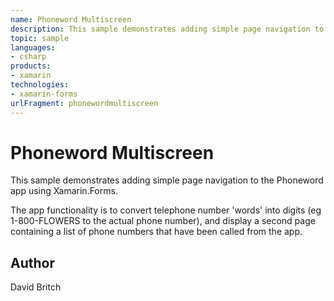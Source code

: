 ```yaml
---
name: Phoneword Multiscreen
description: This sample demonstrates adding simple page navigation to the Phoneword app using Xamarin.Forms.  The app functionality is to convert telephone num...
topic: sample
languages:
- csharp
products:
- xamarin
technologies:
- xamarin-forms
urlFragment: phonewordmultiscreen
---
```

Phoneword Multiscreen
=====================

This sample demonstrates adding simple page navigation to the Phoneword app using Xamarin.Forms.

The app functionality is to convert telephone number 'words' into digits (eg 1-800-FLOWERS to the actual phone number), and display a second page containing a list of phone numbers that have been called from the app.


Author
------

David Britch